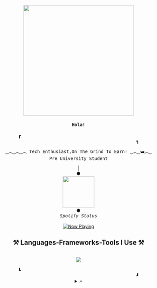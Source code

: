 <p align="center">
  <img src="https://static.tumblr.com/9c47e0e34edbf9a61ed705af929b707c/bouqgec/AbBolqtip/tumblr_static__2048_v2.gif" height="350px"/>
</p>

<h4 align="center" id="begin"><samp>Hola!</h4>


  <div align="center">
      <b>&#9487
        &#x2800&#x2800&#x2800&#x2800&#x2800&#x2800&#x2800&#x2800&#x2800&#x2800&#x2800&#x2800&#x2800&#x2800&#x2800&#x2800&#x2800&#x2800
        &#x2800&#x2800&#x2800&#x2800&#x2800&#x2800&#x2800&#x2800&#x2800&#x2800&#x2800&#x2800&#x2800&#x2800&#x2800&#x2800&#x2800&#x2800
        &#x2800&#x2800&#x2800&#x2800&#x2800&#x2800&#x2800&#x2800&#x2800&#x2800&#x2800&#x2800&#x2800&#x2800&#x2800&#x2800&#x2800&#x2800
        &#x2800&#x2800&#x2800&#x2800&#x2800&#x2800&#x2800&#x2800&#x2800&#x2800&#x2800&#x2800&#x2800&#x2800&#x2800&#x2800&#x2800&#x2800
        &#9489</b>
  </div>

<p align="center"><samp>
‿︵‿︵‿︵ Tech Enthusiast,On The Grind To Earn! ‿︵‿🛥︵‿
<br>
Pre University Student
</samp></p>

<p align="center">
  | <br> <b>&#9679</b> <br>
  <img src="https://cdn.discordapp.com/attachments/1106222232834945084/1106225152141824000/eq_anim.gif" height="100px"/>
  <br>
  <b>&#9679</b>
  <br> <samp> <i>Spotify Status</i> </samp>
  <br> <br>
  <a href="https://open.spotify.com/user/84htdhk91cxjqf7v8rwtphm5t">
    <img src="https://spotify-test1.vercel.app/api/spotify?background_color=0d1117&border_color=ffffff" alt="Now Playing">
  </a>
</p>
</div>
<h2 align="center">⚒️ Languages-Frameworks-Tools I Use ⚒️</h2>
<br/>
<div align="center">
    <img src="https://skillicons.dev/icons?i=aftereffects,python,vscode,github,photoshop,firebase,mongodb,premierepro" />
  </div>
<br>
  
<div align="center">
    <b>&#9494
        &#x2800&#x2800&#x2800&#x2800&#x2800&#x2800&#x2800&#x2800&#x2800&#x2800&#x2800&#x2800&#x2800&#x2800&#x2800&#x2800&#x2800&#x2800
        &#x2800&#x2800&#x2800&#x2800&#x2800&#x2800&#x2800&#x2800&#x2800&#x2800&#x2800&#x2800&#x2800&#x2800&#x2800&#x2800&#x2800&#x2800
        &#x2800&#x2800&#x2800&#x2800&#x2800&#x2800&#x2800&#x2800&#x2800&#x2800&#x2800&#x2800&#x2800&#x2800&#x2800&#x2800&#x2800&#x2800
        &#x2800&#x2800&#x2800&#x2800&#x2800&#x2800&#x2800&#x2800&#x2800&#x2800&#x2800&#x2800&#x2800&#x2800&#x2800&#x2800&#x2800&#x2800
      &#9498</b>


<details align="center" id="details">
  <summary>&#128498</summary>
  <div align="center">
    <a>
      <img align="center" src="https://github-readme-streak-stats.herokuapp.com/?user=notankith&theme=transparent&hide_border=true" width="50%" />
      <img align="center" src="https://github-readme-stats.vercel.app/api/top-langs/?username=notankith&theme=github_dark&layout=compact&hide_border=true&bg_color=00000000" width="40%" />
    </a>
  </div>
</details>
